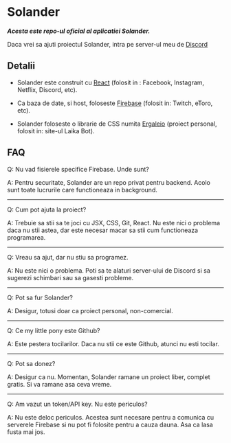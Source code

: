 # Solander

***Acesta este repo-ul oficial al aplicatiei Solander.***

Daca vrei sa ajuti proiectul Solander, intra pe server-ul meu de [Discord](https://discord.gg/MvsMkMN)

## Detalii
* Solander este construit cu [React](https://reactjs.org/) (folosit in : Facebook, Instagram, Netflix, Discord, etc).

* Ca baza de date, si host, foloseste [Firebase](https://firebase.google.com/) (folosit in: Twitch, eToro, etc).

* Solander foloseste o librarie de CSS numita [Ergaleio](https://github.com/clandestinz/ergaleio-library) (proiect personal, folosit in: site-ul Laika Bot).

## FAQ
Q: Nu vad fisierele specifice Firebase. Unde sunt?

A: Pentru securitate, Solander are un repo privat pentru backend. Acolo sunt toate lucrurile care functioneaza in background.
***
Q: Cum pot ajuta la proiect?

A: Trebuie sa stii sa te joci cu JSX, CSS, Git, React. Nu este nici o problema daca nu stii astea, dar este necesar macar sa stii cum functioneaza programarea.
***
Q: Vreau sa ajut, dar nu stiu sa programez.

A: Nu este nici o problema. Poti sa te alaturi server-ului de Discord si sa sugerezi schimbari sau sa gasesti probleme.
***
Q: Pot sa fur Solander?

A: Desigur, totusi doar ca proiect personal, non-comercial.
***
Q: Ce my little pony este Github?

A: Este pestera tocilarilor. Daca nu stii ce este Github, atunci nu esti tocilar.
***
Q: Pot sa donez?

A: Desigur ca nu. Momentan, Solander ramane un proiect liber, complet gratis. Si va ramane asa ceva vreme.
***
Q: Am vazut un token/API key. Nu este periculos?

A: Nu este deloc periculos. Acestea sunt necesare pentru a comunica cu serverele Firebase si nu pot fi folosite pentru a cauza dauna. Asa ca lasa fusta mai jos.
